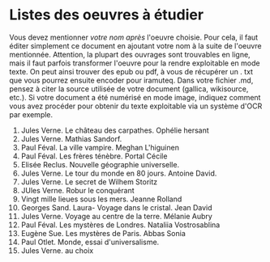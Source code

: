 # Listes des oeuvres à étudier

Vous devez mentionner *votre nom après* l'oeuvre choisie.
Pour cela, il faut éditer simplement ce document en ajoutant votre nom à la suite de l'oeuvre mentionnée.
Attention, la plupart des ouvrages sont trouvables en ligne, mais il faut parfois transformer l'oeuvre pour la rendre exploitable en mode texte.
On peut ainsi trouver des epub ou pdf, à vous de récupérer un . txt que vous pourrez ensuite encoder pour iramuteq.
Dans votre fichier .md, pensez à citer la source utilisée de votre document (gallica, wikisource, etc.).
Si votre document a été numérisé en mode image, indiquez comment vous avez procéder pour obtenir du texte exploitable via un système d'OCR par exemple.

1. Jules Verne. Le château des carpathes. Ophélie hersant
2. Jules Verne. Mathias Sandorf.
3. Paul Féval. La ville vampire. Meghan L'higuinen
4. Paul Féval. Les frères ténèbre. Portal Cécile
5. Elisée Reclus. Nouvelle géographie universelle.
6. Jules Verne. Le tour du monde en 80 jours. Antoine David.
7. Jules Verne. Le secret de Wilhem Storitz
8. JUles Verne. Robur le conquérant
9. Vingt mille lieues sous les mers.  Jeanne Rolland
10. Georges Sand. Laura- Voyage dans le cristal. Jean David
11. Jules Verne. Voyage au centre de la terre. Mélanie Aubry
12. Paul Féval. Les mystères de Londres. Nataliia Vostrosablina
13. Eugène Sue. Les mystères de Paris. Abbas Sonia
14. Paul Otlet. Monde, essai d'universalisme.
15. Jules Verne. au choix
